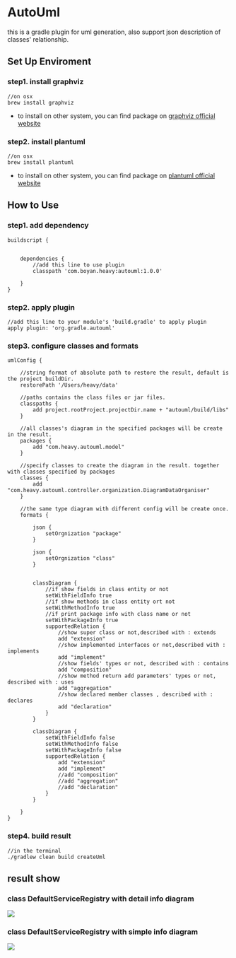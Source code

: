 # AutoUml
this is a gradle plugin for uml generation, also support json description of classes' relationship.

## Set Up Enviroment

### step1. install graphviz

```
//on osx
brew install graphviz
``` 
* to install on other system, you can find package on
[graphviz official website](http://www.graphviz.org/Download..php)

### step2. install plantuml

```
//on osx
brew install plantuml
```

* to install on other system, you can find package on
[plantuml official website](http://plantuml.com/download)

## How to Use

### step1. add dependency

```
buildscript {


    dependencies {
        //add this line to use plugin
        classpath 'com.boyan.heavy:autouml:1.0.0'

    }
}

```

### step2. apply plugin

```
//add this line to your module's 'build.gradle' to apply plugin
apply plugin: 'org.gradle.autouml'

```

### step3. configure classes and formats

```
umlConfig {

    //string format of absolute path to restore the result, default is the project buildDir.
    restorePath '/Users/heavy/data'

    //paths contains the class files or jar files.
    classpaths {
        add project.rootProject.projectDir.name + "autouml/build/libs"
    }

    //all classes's diagram in the specified packages will be create in the result.
    packages {
        add "com.heavy.autouml.model"
    }

    //specify classes to create the diagram in the result. together with classes specified by packages
    classes {
        add "com.heavy.autouml.controller.organization.DiagramDataOrganiser"
    }

    //the same type diagram with different config will be create once.
    formats {

        json {
            setOrgnization "package"
        }

        json {
            setOrgnization "class"
        }


        classDiagram {
            //if show fields in class entity or not
            setWithFieldInfo true
            //if show methods in class entity ort not
            setWithMethodInfo true
            //if print package info with class name or not
            setWithPackageInfo true
            supportedRelation {
                //show super class or not,described with : extends
                add "extension"
                //show implemented interfaces or not,described with : implements
                add "implement"
                //show fields' types or not, described with : contains
                add "composition"
                //show method return add parameters' types or not, described with : uses
                add "aggregation"
                //show declared member classes , described with : declares
                add "declaration"
            }
        }

        classDiagram {
            setWithFieldInfo false
            setWithMethodInfo false
            setWithPackageInfo false
            supportedRelation {
                add "extension"
                add "implement"
                //add "composition"
                //add "aggregation"
                //add "declaration"
            }
        }

    }
}

```

### step4. build result

```
//in the terminal
./gradlew clean build createUml

```

## result show

### class DefaultServiceRegistry with detail info diagram

![](https://heavy-james.github.io/images/example/autouml/DefaultServiceRegistry-pkgd.png)



### class DefaultServiceRegistry with simple info diagram

![](https://heavy-james.github.io/images/example/autouml/DefaultServiceRegistry-simple.png)
